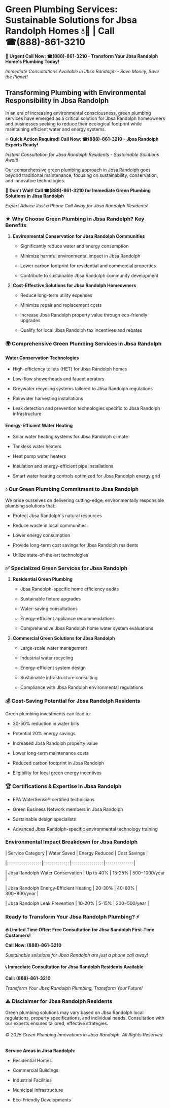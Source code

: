 # Green Plumbing Services: Sustainable Solutions for Jbsa Randolph Homes 💧🌿 | Call ☎(888)-861-3210

🚨 **Urgent Call Now: ☎(888)-861-3210 - Transform Your Jbsa Randolph Home's Plumbing Today!**
*Immediate Consultations Available in Jbsa Randolph - Save Money, Save the Planet!*

## Transforming Plumbing with Environmental Responsibility in Jbsa Randolph

In an era of increasing environmental consciousness, green plumbing services have emerged as a critical solution for Jbsa Randolph homeowners and businesses seeking to reduce their ecological footprint while maintaining efficient water and energy systems. 

🔥 **Quick Action Required! Call Now: ☎(888)-861-3210 - Jbsa Randolph Experts Ready!**
*Instant Consultation for Jbsa Randolph Residents - Sustainable Solutions Await!*

Our comprehensive green plumbing approach in Jbsa Randolph goes beyond traditional maintenance, focusing on sustainability, conservation, and innovative technologies.

🚨 **Don't Wait! Call ☎(888)-861-3210 for Immediate Green Plumbing Solutions in Jbsa Randolph**
*Expert Advice Just a Phone Call Away for Jbsa Randolph Residents!*

### ★ Why Choose Green Plumbing in Jbsa Randolph? Key Benefits

1. **Environmental Conservation for Jbsa Randolph Communities** 
   - Significantly reduce water and energy consumption
   - Minimize harmful environmental impact in Jbsa Randolph
   - Lower carbon footprint for residential and commercial properties
   - Contribute to sustainable Jbsa Randolph community development

2. **Cost-Effective Solutions for Jbsa Randolph Homeowners** 
   - Reduce long-term utility expenses
   - Minimize repair and replacement costs
   - Increase Jbsa Randolph property value through eco-friendly upgrades
   - Qualify for local Jbsa Randolph tax incentives and rebates

### 🌍 Comprehensive Green Plumbing Services in Jbsa Randolph

#### Water Conservation Technologies
- High-efficiency toilets (HET) for Jbsa Randolph homes
- Low-flow showerheads and faucet aerators
- Greywater recycling systems tailored to Jbsa Randolph regulations
- Rainwater harvesting installations
- Leak detection and prevention technologies specific to Jbsa Randolph infrastructure

#### Energy-Efficient Water Heating
- Solar water heating systems for Jbsa Randolph climate
- Tankless water heaters
- Heat pump water heaters
- Insulation and energy-efficient pipe installations
- Smart water heating controls optimized for Jbsa Randolph energy grid

### 💧 Our Green Plumbing Commitment to Jbsa Randolph

We pride ourselves on delivering cutting-edge, environmentally responsible plumbing solutions that:
- Protect Jbsa Randolph's natural resources
- Reduce waste in local communities
- Lower energy consumption
- Provide long-term cost savings for Jbsa Randolph residents
- Utilize state-of-the-art technologies

### ✅ Specialized Green Services for Jbsa Randolph

1. **Residential Green Plumbing**
   - Jbsa Randolph-specific home efficiency audits
   - Sustainable fixture upgrades
   - Water-saving consultations
   - Energy-efficient appliance recommendations
   - Comprehensive Jbsa Randolph home water system evaluations

2. **Commercial Green Solutions for Jbsa Randolph**
   - Large-scale water management
   - Industrial water recycling
   - Energy-efficient system design
   - Sustainable infrastructure consulting
   - Compliance with Jbsa Randolph environmental regulations

### 💰 Cost-Saving Potential for Jbsa Randolph Residents

Green plumbing investments can lead to:
- 30-50% reduction in water bills
- Potential 20% energy savings
- Increased Jbsa Randolph property value
- Lower long-term maintenance costs
- Reduced carbon footprint in Jbsa Randolph
- Eligibility for local green energy incentives

### 🏆 Certifications & Expertise in Jbsa Randolph

- EPA WaterSense® certified technicians
- Green Business Network members in Jbsa Randolph
- Sustainable design specialists
- Advanced Jbsa Randolph-specific environmental technology training

### Environmental Impact Breakdown for Jbsa Randolph

| Service Category | Water Saved | Energy Reduced | Cost Savings |
|-----------------|-------------|----------------|--------------|
| Jbsa Randolph Water Conservation | Up to 40% | 15-25% | $500-$1000/year |
| Jbsa Randolph Energy-Efficient Heating | 20-30% | 40-60% | $300-$800/year |
| Jbsa Randolph Leak Prevention | 10-20% | 5-15% | $200-$500/year |

### Ready to Transform Your Jbsa Randolph Plumbing? ⚡

**🔥 Limited Time Offer: Free Consultation for Jbsa Randolph First-Time Customers!**

**Call Now: (888)-861-3210**
*Sustainable solutions for Jbsa Randolph are just a phone call away!*

#### 📞 Immediate Consultation for Jbsa Randolph Residents Available

**Call: (888)-861-3210**
*Transform Your Jbsa Randolph Plumbing, Transform Your Future!*

### ⚠️ Disclaimer for Jbsa Randolph Residents

Green plumbing solutions may vary based on Jbsa Randolph local regulations, property specifications, and individual needs. Consultation with our experts ensures tailored, effective strategies.

###### © 2025 Green Plumbing Innovations in Jbsa Randolph. All Rights Reserved.

**Service Areas in Jbsa Randolph:** 
- Residential Homes
- Commercial Buildings
- Industrial Facilities
- Municipal Infrastructure
- Eco-Friendly Developments